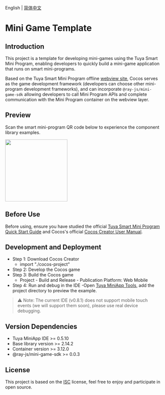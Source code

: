 English | [简体中文](./README-zh_CN.md)

# Mini Game Template

## Introduction

This project is a template for developing mini-games using the Tuya Smart Mini Program, enabling developers to quickly build a mini-game application that runs on smart mini-programs.

Based on the Tuya Smart Mini Program offline [webview site](https://developer.tuya.com/en/miniapp/develop/miniapp/guide/webview), Cocos serves as the game development framework (developers can choose other mini-program development frameworks), and can incorporate `@ray-js/mini-game-sdk` allowing developers to call Mini Program APIs and complete communication with the Mini Program container on the webview layer.

## Preview

Scan the smart mini-program QR code below to experience the component library examples.

<img src="https://images.tuyaus.com/smart/ui_design_pkg_icon/non-session-user/1744275003fe0ee00031c.png" width="200" height="200">

## Before Use

Before using, ensure you have studied the official [Tuya Smart Mini Program Quick Start Guide](https://developer.tuya.com/en/miniapp/develop/miniapp/guide/start/smart) and Cocos's official [Cocos Creator User Manual](https://docs.cocos.com/creator/3.8/manual/en/getting-started/install/).

## Development and Deployment

- Step 1: Download Cocos Creator
  - import "./cocos-project"
- Step 2: Develop the Cocos game
- Step 3: Build the Cocos game
  - Project - Build and Release - Publication Platform: Web Mobile
- Step 4: Run and debug in the IDE
  -Open  [Tuya MiniApp Tools](https://developer.tuya.com/en/miniapp/devtools/tools), add the project directory to preview the example.

> ⚠️ Note: The current IDE (v0.8.1) does not support mobile touch events (we will support them soon), please use real device debugging.

## Version Dependencies

- Tuya MiniApp IDE >= 0.5.10
- Base library version >= 2.14.2
- Container version >= 3.12.0
- @ray-js/mini-game-sdk >= 0.0.3

## License

This project is based on the [ISC](https://zh.wikipedia.org/wiki/ISC%E8%A8%B1%E5%8F%AF%E8%AD%89) license, feel free to enjoy and participate in open source.
